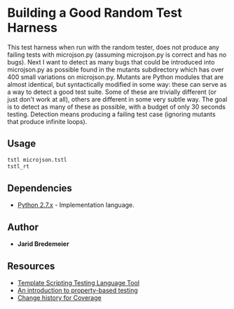 # Building a Good Random Test Harness
This test harness when run with the random tester, does not produce any failing tests with microjson.py (assuming microjson.py is correct and has no bugs). Next I want to detect as many bugs that could be introduced into microjson.py as possible found in the mutants subdirectory which has over 400 small variations on microjson.py. Mutants are Python modules that are almost identical, but syntactically modified in some way: these can serve as a way to detect a good test suite. Some of these are trivially different (or just don't work at all), others are different in some very subtle way. The goal is to detect as many of these as possible, with a budget of only 30 seconds testing. Detection means producing a failing test case (ignoring mutants that produce infinite loops).

## Usage
```python
tstl microjson.tstl
tstl_rt
```
## Dependencies
* [Python 2.7.x](https://www.python.org/) - Implementation language.

## Author
* **Jarid Bredemeier**

## Resources
* [Template Scripting Testing Language Tool]
* [An introduction to property-based testing]
* [Change history for Coverage]

[Template Scripting Testing Language Tool]: https://github.com/agroce/tstl
[An introduction to property-based testing]: http://fsharpforfunandprofit.com/posts/property-based-testing/
[Change history for Coverage]: https://coverage.readthedocs.io/en/coverage-4.3.4/changes.html
